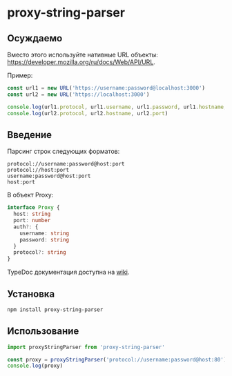 # proxy-string-parser

## Осуждаемо

Вместо этого используйте нативные URL объекты: https://developer.mozilla.org/ru/docs/Web/API/URL.

Пример:

```typescript
const url1 = new URL('https://username:password@localhost:3000')
const url2 = new URL('https://localhost:3000')

console.log(url1.protocol, url1.username, url1.password, url1.hostname, url1.port)
console.log(url2.protocol, url2.hostname, url2.port)
```

## Введение

Парсинг строк следующих форматов:

```text
protocol://username:password@host:port
protocol://host:port
username:password@host:port
host:port
```

В объект Proxy:

```typescript
interface Proxy {
  host: string
  port: number
  auth?: {
    username: string
    password: string
  }
  protocol?: string
}
```

TypeDoc документация доступна на [wiki](https://github.com/vladislav-puzyrev/proxy-string-parser/wiki).

## Установка

```bash
npm install proxy-string-parser
```

## Использование

```javascript
import proxyStringParser from 'proxy-string-parser'

const proxy = proxyStringParser('protocol://username:password@host:80')
console.log(proxy)
```
